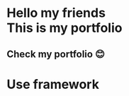 <h1>Hello my friends <br> This is my portfolio</h1>
<h2>Check my portfolio 😊</h2>

<h1>Use framework
<!-- img space -->
</h1>

